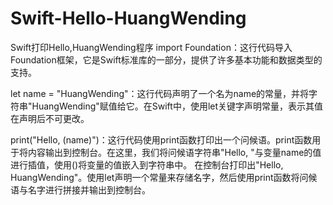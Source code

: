 # Swift-Hello-HuangWending
Swift打印Hello,HuangWending程序
import Foundation：这行代码导入Foundation框架，它是Swift标准库的一部分，提供了许多基本功能和数据类型的支持。

let name = "HuangWending"：这行代码声明了一个名为name的常量，并将字符串"HuangWending"赋值给它。在Swift中，使用let关键字声明常量，表示其值在声明后不可更改。

print("Hello, \(name)")：这行代码使用print函数打印出一个问候语。print函数用于将内容输出到控制台。在这里，我们将问候语字符串"Hello, "与变量name的值进行插值，使用\()将变量的值嵌入到字符串中。
在控制台打印出"Hello, HuangWending"。使用let声明一个常量来存储名字，然后使用print函数将问候语与名字进行拼接并输出到控制台。

